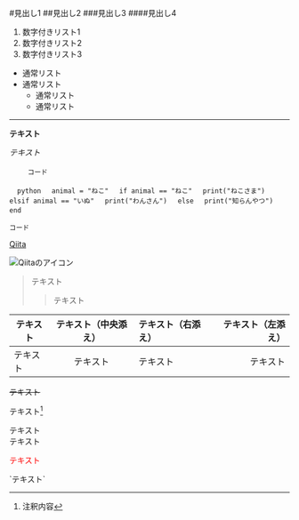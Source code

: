 #見出し1
##見出し2
###見出し3
####見出し4

1. 数字付きリスト1
1. 数字付きリスト2
1. 数字付きリスト3

- 通常リスト
- 通常リスト
    - 通常リスト
    - 通常リスト 

---

**テキスト**

*テキスト*

　```
　コード
　```

　```python
　animal = "ねこ"
　if animal == "ねこ"
  　print("ねこさま")
　elsif animal == "いぬ"
  　print("わんさん")
　else
  　print("知らんやつ")
　end
　```

`コード`

[Qiita](https://qiita.com/)

![Qiitaのアイコン](https://cdn.qiita.com/assets/public/qiita-pwa-icon_512-4f5b031e6cb002cb865db0dd38635a78.png)

> テキスト
>>テキスト

|テキスト|テキスト（中央添え）|テキスト（右添え）|テキスト（左添え）|
|------|:------------:|:-----------|-----------:|
|テキスト|テキスト         |テキスト      |テキスト      |

~~テキスト~~

テキスト[^1]
[^1]: 注釈内容


テキスト<br>テキスト

<font color="Red">テキスト</font>

\`テキスト`

